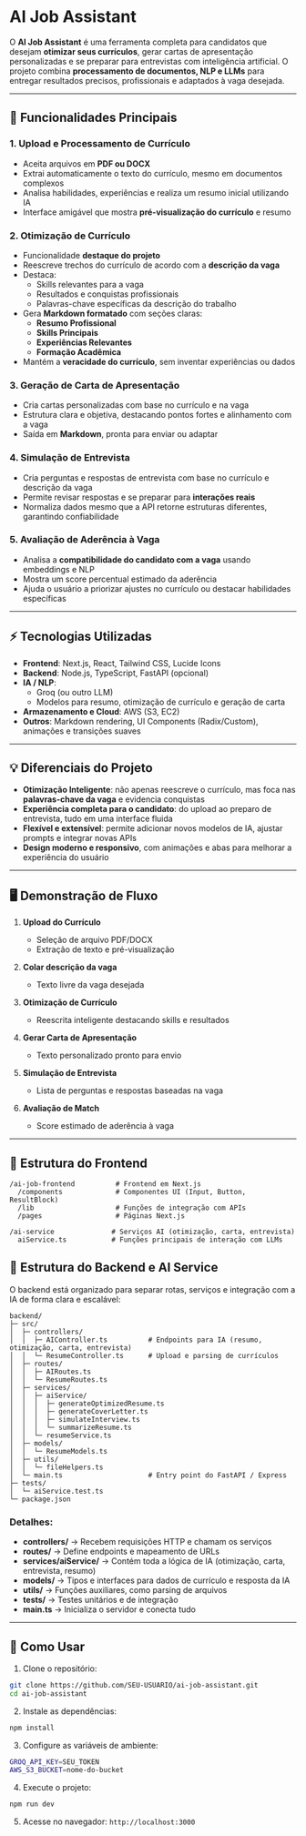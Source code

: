 # AI Job Assistant

O **AI Job Assistant** é uma ferramenta completa para candidatos que desejam **otimizar seus currículos**, gerar cartas de apresentação personalizadas e se preparar para entrevistas com inteligência artificial. O projeto combina **processamento de documentos, NLP e LLMs** para entregar resultados precisos, profissionais e adaptados à vaga desejada.

---

## 📝 Funcionalidades Principais

### 1. Upload e Processamento de Currículo
- Aceita arquivos em **PDF ou DOCX**
- Extrai automaticamente o texto do currículo, mesmo em documentos complexos
- Analisa habilidades, experiências e realiza um resumo inicial utilizando IA
- Interface amigável que mostra **pré-visualização do currículo** e resumo

### 2. Otimização de Currículo
- Funcionalidade **destaque do projeto**
- Reescreve trechos do currículo de acordo com a **descrição da vaga**
- Destaca:
  - Skills relevantes para a vaga
  - Resultados e conquistas profissionais
  - Palavras-chave específicas da descrição do trabalho
- Gera **Markdown formatado** com seções claras:
  - **Resumo Profissional**
  - **Skills Principais**
  - **Experiências Relevantes**
  - **Formação Acadêmica**
- Mantém a **veracidade do currículo**, sem inventar experiências ou dados

### 3. Geração de Carta de Apresentação
- Cria cartas personalizadas com base no currículo e na vaga
- Estrutura clara e objetiva, destacando pontos fortes e alinhamento com a vaga
- Saída em **Markdown**, pronta para enviar ou adaptar

### 4. Simulação de Entrevista
- Cria perguntas e respostas de entrevista com base no currículo e descrição da vaga
- Permite revisar respostas e se preparar para **interações reais**
- Normaliza dados mesmo que a API retorne estruturas diferentes, garantindo confiabilidade

### 5. Avaliação de Aderência à Vaga
- Analisa a **compatibilidade do candidato com a vaga** usando embeddings e NLP
- Mostra um score percentual estimado da aderência
- Ajuda o usuário a priorizar ajustes no currículo ou destacar habilidades específicas

---

## ⚡ Tecnologias Utilizadas

- **Frontend**: Next.js, React, Tailwind CSS, Lucide Icons  
- **Backend**: Node.js, TypeScript, FastAPI (opcional)  
- **IA / NLP**:
  - Groq (ou outro LLM)
  - Modelos para resumo, otimização de currículo e geração de carta
- **Armazenamento e Cloud**: AWS (S3, EC2)  
- **Outros**: Markdown rendering, UI Components (Radix/Custom), animações e transições suaves

---

## 💡 Diferenciais do Projeto

- **Otimização Inteligente**: não apenas reescreve o currículo, mas foca nas **palavras-chave da vaga** e evidencia conquistas
- **Experiência completa para o candidato**: do upload ao preparo de entrevista, tudo em uma interface fluida
- **Flexível e extensível**: permite adicionar novos modelos de IA, ajustar prompts e integrar novas APIs
- **Design moderno e responsivo**, com animações e abas para melhorar a experiência do usuário

---

## 🖥 Demonstração de Fluxo

1. **Upload do Currículo**
   - Seleção de arquivo PDF/DOCX
   - Extração de texto e pré-visualização

2. **Colar descrição da vaga**
   - Texto livre da vaga desejada

3. **Otimização de Currículo**
   - Reescrita inteligente destacando skills e resultados

4. **Gerar Carta de Apresentação**
   - Texto personalizado pronto para envio

5. **Simulação de Entrevista**
   - Lista de perguntas e respostas baseadas na vaga

6. **Avaliação de Match**
   - Score estimado de aderência à vaga

---

## 📂 Estrutura do Frontend

```
/ai-job-frontend          # Frontend em Next.js
  /components             # Componentes UI (Input, Button, ResultBlock)
  /lib                    # Funções de integração com APIs
  /pages                  # Páginas Next.js

/ai-service              # Serviços AI (otimização, carta, entrevista)
  aiService.ts           # Funções principais de interação com LLMs
```

## 📁 Estrutura do Backend e AI Service

O backend está organizado para separar rotas, serviços e integração com a IA de forma clara e escalável:

```
backend/
├─ src/
│  ├─ controllers/
│  │  ├─ AIController.ts          # Endpoints para IA (resumo, otimização, carta, entrevista)
│  │  └─ ResumeController.ts      # Upload e parsing de currículos
│  ├─ routes/
│  │  ├─ AIRoutes.ts
│  │  └─ ResumeRoutes.ts
│  ├─ services/
│  │  ├─ aiService/
│  │  │  ├─ generateOptimizedResume.ts
│  │  │  ├─ generateCoverLetter.ts
│  │  │  ├─ simulateInterview.ts
│  │  │  └─ summarizeResume.ts
│  │  └─ resumeService.ts
│  ├─ models/
│  │  └─ ResumeModels.ts
│  ├─ utils/
│  │  └─ fileHelpers.ts
│  └─ main.ts                     # Entry point do FastAPI / Express
├─ tests/
│  └─ aiService.test.ts
└─ package.json
```

### Detalhes:
- **controllers/** → Recebem requisições HTTP e chamam os serviços
- **routes/** → Define endpoints e mapeamento de URLs
- **services/aiService/** → Contém toda a lógica de IA (otimização, carta, entrevista, resumo)
- **models/** → Tipos e interfaces para dados de currículo e resposta da IA
- **utils/** → Funções auxiliares, como parsing de arquivos
- **tests/** → Testes unitários e de integração
- **main.ts** → Inicializa o servidor e conecta tudo

---

## 🚀 Como Usar

1. Clone o repositório:
```bash
git clone https://github.com/SEU-USUARIO/ai-job-assistant.git
cd ai-job-assistant
```

2. Instale as dependências:
```bash
npm install
```

3. Configure as variáveis de ambiente:
```bash
GROQ_API_KEY=SEU_TOKEN
AWS_S3_BUCKET=nome-do-bucket
```

4. Execute o projeto:
```bash
npm run dev
```

5. Acesse no navegador: `http://localhost:3000`

